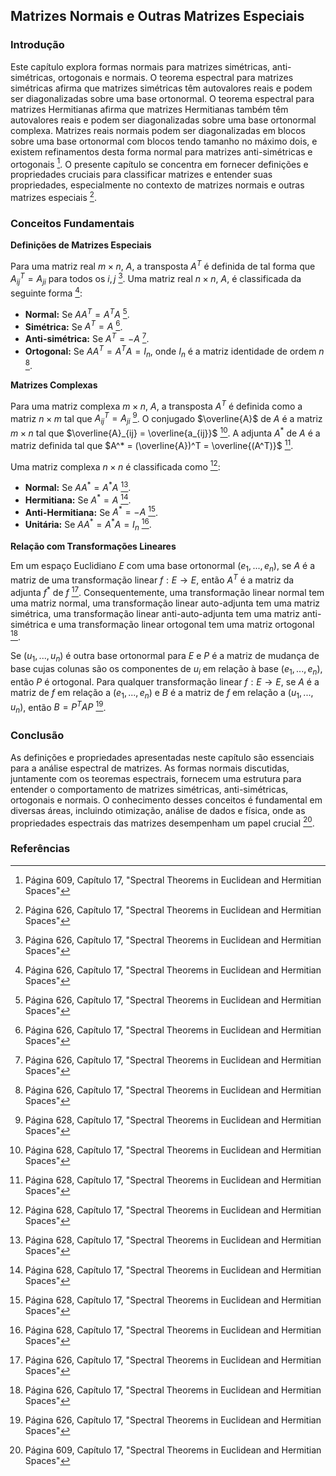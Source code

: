 ## Matrizes Normais e Outras Matrizes Especiais

### Introdução
Este capítulo explora formas normais para matrizes simétricas, anti-simétricas, ortogonais e normais. O teorema espectral para matrizes simétricas afirma que matrizes simétricas têm autovalores reais e podem ser diagonalizadas sobre uma base ortonormal. O teorema espectral para matrizes Hermitianas afirma que matrizes Hermitianas também têm autovalores reais e podem ser diagonalizadas sobre uma base ortonormal complexa. Matrizes reais normais podem ser diagonalizadas em blocos sobre uma base ortonormal com blocos tendo tamanho no máximo dois, e existem refinamentos desta forma normal para matrizes anti-simétricas e ortogonais [^1]. O presente capítulo se concentra em fornecer definições e propriedades cruciais para classificar matrizes e entender suas propriedades, especialmente no contexto de matrizes normais e outras matrizes especiais [^18].

### Conceitos Fundamentais

**Definições de Matrizes Especiais**

Para uma matriz real $m \times n$, $A$, a transposta $A^T$ é definida de tal forma que $A^T_{ij} = A_{ji}$ para todos os $i, j$ [^18]. Uma matriz real $n \times n$, $A$, é classificada da seguinte forma [^18]:

*   **Normal:** Se $AA^T = A^TA$ [^18].
*   **Simétrica:** Se $A^T = A$ [^18].
*   **Anti-simétrica:** Se $A^T = -A$ [^18].
*   **Ortogonal:** Se $AA^T = A^TA = I_n$, onde $I_n$ é a matriz identidade de ordem $n$ [^18].

**Matrizes Complexas**

Para uma matriz complexa $m \times n$, $A$, a transposta $A^T$ é definida como a matriz $n \times m$ tal que $A^T_{ij} = A_{ji}$ [^20]. O conjugado $\overline{A}$ de $A$ é a matriz $m \times n$ tal que $\overline{A}_{ij} = \overline{a_{ij}}$ [^20]. A adjunta $A^*$ de $A$ é a matriz definida tal que $A^* = (\overline{A})^T = \overline{(A^T)}$ [^20].

Uma matriz complexa $n \times n$ é classificada como [^20]:

*   **Normal:** Se $AA^* = A^*A$ [^20].
*   **Hermitiana:** Se $A^* = A$ [^20].
*   **Anti-Hermitiana:** Se $A^* = -A$ [^20].
*   **Unitária:** Se $AA^* = A^*A = I_n$ [^20].

**Relação com Transformações Lineares**

Em um espaço Euclidiano $E$ com uma base ortonormal $(e_1, ..., e_n)$, se $A$ é a matriz de uma transformação linear $f: E \rightarrow E$, então $A^T$ é a matriz da adjunta $f^*$ de $f$ [^18]. Consequentemente, uma transformação linear normal tem uma matriz normal, uma transformação linear auto-adjunta tem uma matriz simétrica, uma transformação linear anti-auto-adjunta tem uma matriz anti-simétrica e uma transformação linear ortogonal tem uma matriz ortogonal [^18].

Se $(u_1, ..., u_n)$ é outra base ortonormal para $E$ e $P$ é a matriz de mudança de base cujas colunas são os componentes de $u_i$ em relação à base $(e_1, ..., e_n)$, então $P$ é ortogonal. Para qualquer transformação linear $f: E \rightarrow E$, se $A$ é a matriz de $f$ em relação a $(e_1, ..., e_n)$ e $B$ é a matriz de $f$ em relação a $(u_1, ..., u_n)$, então $B = P^T A P$ [^18].

### Conclusão

As definições e propriedades apresentadas neste capítulo são essenciais para a análise espectral de matrizes. As formas normais discutidas, juntamente com os teoremas espectrais, fornecem uma estrutura para entender o comportamento de matrizes simétricas, anti-simétricas, ortogonais e normais. O conhecimento desses conceitos é fundamental em diversas áreas, incluindo otimização, análise de dados e física, onde as propriedades espectrais das matrizes desempenham um papel crucial [^1].

### Referências
[^1]: Página 609, Capítulo 17, "Spectral Theorems in Euclidean and Hermitian Spaces"
[^18]: Página 626, Capítulo 17, "Spectral Theorems in Euclidean and Hermitian Spaces"
[^20]: Página 628, Capítulo 17, "Spectral Theorems in Euclidean and Hermitian Spaces"
<!-- END -->